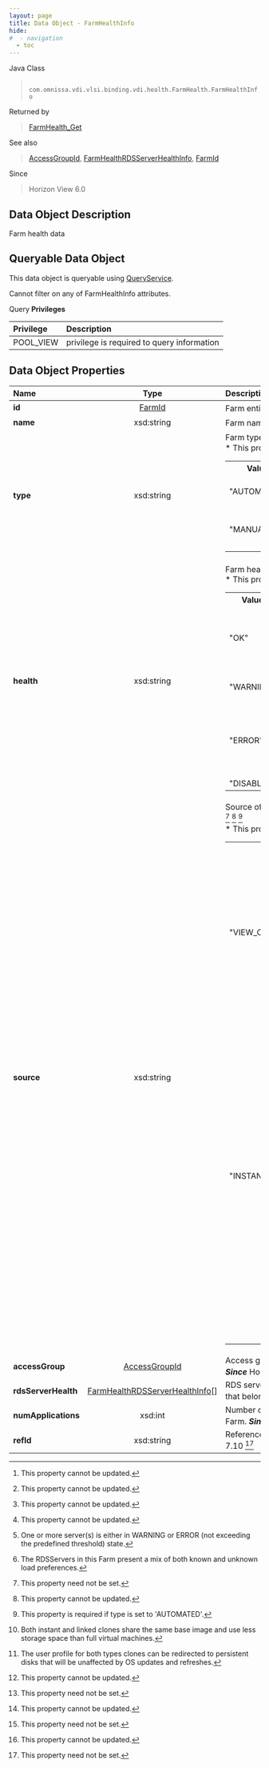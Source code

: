 ```yaml
---
layout: page
title: Data Object - FarmHealthInfo
hide:
#  - navigation
  - toc
---
```






Java Class
> ` com.omnissa.vdi.vlsi.binding.vdi.health.FarmHealth.FarmHealthInfo`

Returned by
> [FarmHealth_Get](vdi.health.FarmHealth.md#get)

See also
> [AccessGroupId](vdi.entity.AccessGroupId.md), [FarmHealthRDSServerHealthInfo](vdi.health.FarmHealth.RDSServerHealthInfo.md), [FarmId](vdi.entity.FarmId.md)

Since
> Horizon View 6.0


## Data Object Description

Farm health data

##  Queryable Data Object

This data object is queryable using [QueryService](vdi.query.QueryService.md "QueryService").

Cannot filter on any of FarmHealthInfo attributes.

Query **Privileges**

Privilege | Description
:---|:---
POOL_VIEW|  privilege is required to query information



## Data Object Properties

 Name | Type | Description
:---|:---:|:---
**id**| [FarmId](vdi.entity.FarmId.md)|  Farm entity ID [^2]
**name**|  xsd:string|  Farm name [^2]
**type**|  xsd:string|  Farm type  **_Since_** Horizon View 6.2 [^2]<br>* This property will be one of:<br><table><tr><th>Value</th><th>Description</th></tr><tr><td>"AUTOMATED"</td><td>An automated farm creates RDS Servers cloned from a snapshot.</td></tr><tr><td>"MANUAL"</td><td>A manual farm allows selection and addition of existing RDS Servers to the farm.</td></tr></table>
**health**|  xsd:string|  Farm health [^2]<br>* This property will be one of:<br><table><tr><th>Value</th><th>Description</th></tr><tr><td>"OK"</td><td>Farm is enabled and no servers are in WARNING or ERROR state. One or more server(s) may be DISABLED (including the case where all of them are DISABLED).</td></tr><tr><td>"WARNING"</td><td>Farm is enabled. One or more of the following is true: [^237] [^238]</td></tr><tr><td>"ERROR"</td><td>Farm is enabled. One or more server(s) (exceeding the predefined threshold) is in ERROR state, or, for Automated Farms, there could be a provisioning error.</td></tr><tr><td>"DISABLED"</td><td>Farm is disabled.</td></tr></table>
**source**|  xsd:string|  Source of farm machines.  **_Since_** Horizon 7.6 [^1] [^2] [^29]<br>* This property will be one of:<br><table><tr><th>Value</th><th>Description</th></tr><tr><td>"VIEW_COMPOSER"</td><td>View composer linked clones managed as view RDS Servers. They share the same base image and use less storage space than full RDS Servers.</td></tr><tr><td>"INSTANT_CLONE_ENGINE"</td><td>Instant clone engine created 'instant clones' managed as view RDS Servers. Instant clone engine uses vmfork technology to create the instant clones, these clones take much less time for provisioning. Instant clones have many similarities to linked clones like :- [^109] [^110] This option is only valid for Automated Farm.</td></tr></table>
**accessGroup**| [AccessGroupId](vdi.entity.AccessGroupId.md)|  Access group associated with this Farm.  **_Since_** Horizon 7.6 [^2]
**rdsServerHealth**| [FarmHealthRDSServerHealthInfo[]](vdi.health.FarmHealth.RDSServerHealthInfo.md)|  RDS server health information of the servers that belong to the Farm [^1] [^2]
**numApplications**|  xsd:int|  Number of applications published from this Farm.  **_Since_** Horizon 7.9 [^1] [^2]
**refId**|  xsd:string|  Reference ID of the Farm.  **_Since_** Horizon 7.10 [^1]


 


[^1]: This property need not be set.
[^2]: This property cannot be updated.
[^29]: This property is required if type is set to 'AUTOMATED'.
[^109]: Both instant and linked clones share the same base image and use less storage space than full virtual machines.
[^110]: The user profile for both types clones can be redirected to persistent disks that will be unaffected by OS updates and refreshes.
[^237]: One or more server(s) is either in WARNING or ERROR (not exceeding the predefined threshold) state.
[^238]: The RDSServers in this Farm present a mix of both known and unknown load preferences.
